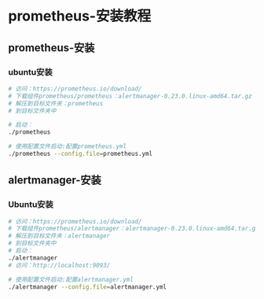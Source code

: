 # prometheus-安装教程

## prometheus-安装

### ubuntu安装

```bash
# 访问：https://prometheus.io/download/
# 下载组件prometheus/prometheus：alertmanager-0.23.0.linux-amd64.tar.gz
# 解压到目标文件夹：prometheus
# 到目标文件夹中

# 启动：
./prometheus

# 使用配置文件启动:配置prometheus.yml 
./prometheus --config.file=prometheus.yml
```

## alertmanager-安装

### Ubuntu安装

```bash
# 访问：https://prometheus.io/download/
# 下载组件prometheus/alertmanager：alertmanager-0.23.0.linux-amd64.tar.gz
# 解压到目标文件夹：alertmanager
# 到目标文件夹中
# 启动：
./alertmanager
# 访问：http://localhost:9093/

# 使用配置文件启动:配置alertmanager.yml
./alertmanager --config.file=alertmanager.yml
```